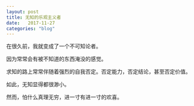 ```yaml
---
layout: post
title: 无知的乐观主义者
date:   2017-11-27
categories: "blog"
---
```


在很久前，我就变成了一个不可知论者。  

因为常常会有被不知道的东西淹没的感觉。  

求知的路上常常伴随着强烈的自我否定。否定能力，否定结论，甚至否定价值。 

如此，无知显得都很渺小。  

然而，怕什么真理无穷，进一寸有进一寸的欢喜。 



